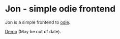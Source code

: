 # Jon - simple odie frontend

Jon is a simple frontend to [odie](https://github.com/arrrrr/odie).

[Demo](https://maufl.github.io/jon) (May be out of date).
